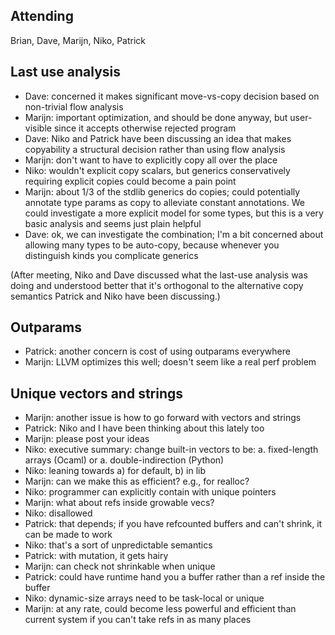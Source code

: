 ## Attending

Brian, Dave, Marijn, Niko, Patrick

## Last use analysis

* Dave: concerned it makes significant move-vs-copy decision based on non-trivial flow analysis
* Marijn: important optimization, and should be done anyway, but user-visible since it accepts otherwise rejected program
* Dave: Niko and Patrick have been discussing an idea that makes copyability a structural decision rather than using flow analysis
* Marijn: don't want to have to explicitly copy all over the place
* Niko: wouldn't explicit copy scalars, but generics conservatively requiring explicit copies could become a pain point
* Marijn: about 1/3 of the stdlib generics do copies; could potentially annotate type params as copy to alleviate constant annotations. We could investigate a more explicit model for some types, but this is a very basic analysis and seems just plain helpful
* Dave: ok, we can investigate the combination; I'm a bit concerned about allowing many types to be auto-copy, because whenever you distinguish kinds you complicate generics

(After meeting, Niko and Dave discussed what the last-use analysis was doing and understood better that it's orthogonal to the alternative copy semantics Patrick and Niko have been discussing.)

## Outparams

* Patrick: another concern is cost of using outparams everywhere
* Marijn: LLVM optimizes this well; doesn't seem like a real perf problem

## Unique vectors and strings

* Marijn: another issue is how to go forward with vectors and strings
* Patrick: Niko and I have been thinking about this lately too
* Marijn: please post your ideas
* Niko: executive summary: change built-in vectors to be:
 a. fixed-length arrays (Ocaml) or
 a. double-indirection (Python)
* Niko: leaning towards a) for default, b) in lib
* Marijn: can we make this as efficient? e.g., for realloc?
* Niko: programmer can explicitly contain with unique pointers
* Marijn: what about refs inside growable vecs?
* Niko: disallowed
* Patrick: that depends; if you have refcounted buffers and can't shrink, it can be made to work
* Niko: that's a sort of unpredictable semantics
* Patrick: with mutation, it gets hairy
* Marijn: can check not shrinkable when unique
* Patrick: could have runtime hand you a buffer rather than a ref inside the buffer
* Niko: dynamic-size arrays need to be task-local or unique
* Marijn: at any rate, could become less powerful and efficient than current system if you can't take refs in as many places
